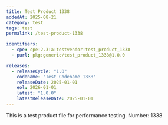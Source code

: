 ```yaml
---
title: Test Product 1338
addedAt: 2025-08-21
category: test
tags: test
permalink: /test-product-1338

identifiers:
  - cpe: cpe:2.3:a:testvendor:test_product_1338
  - purl: pkg:generic/test_product_1338@1.0.0

releases:
  - releaseCycle: "1.0"
    codename: "Test Codename 1338"
    releaseDate: 2025-01-01
    eol: 2026-01-01
    latest: "1.0.0"
    latestReleaseDate: 2025-01-01
---
```


This is a test product file for performance testing. Number: 1338
